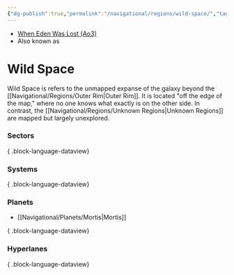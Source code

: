 ```yaml
---
{"dg-publish":true,"permalink":"/navigational/regions/wild-space/","tags":["map","region"],"noteIcon":"saber1"}
---
```


- [When Eden Was Lost (Ao3)](https://archiveofourown.org/works/19334440/chapters/45992584)
- Also known as
# Wild Space

Wild Space is refers to the unmapped expanse of the galaxy beyond the [[Navigational/Regions/Outer Rim\|Outer Rim]]. It is located "off the edge of the map," where no one knows what exactly is on the other side. In contrast, the [[Navigational/Regions/Unknown Regions\|Unknown Regions]] are mapped but largely unexplored. 

### Sectors

{ .block-language-dataview}
### Systems

{ .block-language-dataview}
### Planets
- [[Navigational/Planets/Mortis\|Mortis]]

{ .block-language-dataview}
### Hyperlanes

{ .block-language-dataview}